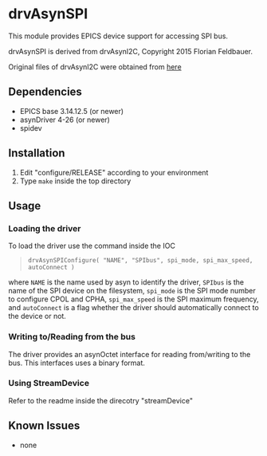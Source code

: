 # drvAsynSPI

This module provides EPICS device support for accessing SPI bus.

drvAsynSPI is derived from drvAsynI2C, Copyright 2015 Florian Feldbauer.

Original files of drvAsynI2C were obtained from [here](https://github.com/ffeldbauer/drvAsynI2C)

## Dependencies

   - EPICS base 3.14.12.5 (or newer)
   - asynDriver 4-26 (or newer)
   - spidev

## Installation

 1.  Edit "configure/RELEASE" according to your environment
 2.  Type `make` inside the top directory

## Usage

### Loading the driver
To load the driver use the command inside the IOC

>     drvAsynSPIConfigure( "NAME", "SPIbus", spi_mode, spi_max_speed, autoConnect )

where `NAME` is the name used by asyn to identify the driver,
`SPIbus` is the name of the SPI device on the filesystem,
`spi_mode` is the SPI mode number to configure CPOL and CPHA,
`spi_max_speed` is the SPI maximum frequency,
and `autoConnect` is a flag whether the driver should automatically
connect to the device or not.

### Writing to/Reading from the bus
The driver provides an asynOctet interface for reading from/writing to the bus.
This interfaces uses a binary format.

### Using StreamDevice
Refer to the readme inside the direcotry "streamDevice"

## Known Issues
   - none    
